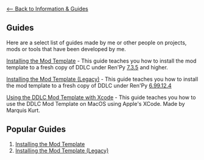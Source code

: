 [<-- Back to Information & Guides](../information.md)

## Guides

Here are a select list of guides made by me or other people on projects, mods or tools that have been developed by me.

[Installing the Mod Template](Installing-the-Mod-Template-Recent.md) - This guide teaches you how to install the mod template to a fresh copy of DDLC under Ren'Py <u>7.3.5</u> and higher.

[Installing the Mod Template <u>(Legacy)</u>](Installing-the-Mod-Template-Legacy.md) - This guide teaches you how to install the mod template to a fresh copy of DDLC under Ren'Py <u>6.99.12.4</u>

[Using the DDLC Mod Template with Xcode](Mod-Template-and-Xcode.md) - This guide teaches you how to use the DDLC Mod Template on MacOS using Apple's XCode. Made by Marquis Kurt.

## Popular Guides

1. [Installing the Mod Template](Installing-the-Mod-Template-Recent.md)
2. [Installing the Mod Template (Legacy)](Installing-the-Mod-Template-Legacy.md)
